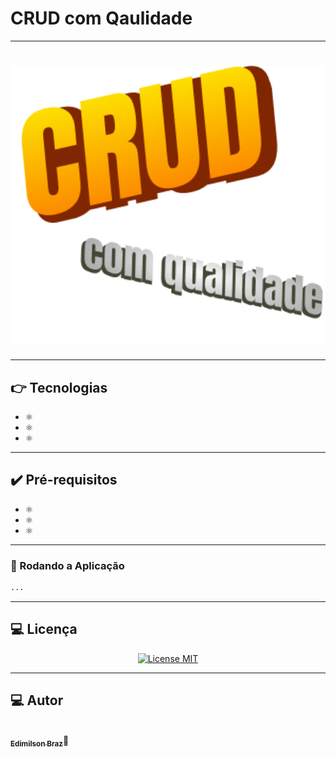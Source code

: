 # CRUD com Qaulidade
---

<h1 align="center">
  <img src="./public/image_crud.png" alt="image crud" title="Crud com Qualidade"  width="700px;"/>
</h1>

---
## :point_right: Tecnologias
-  ⚛️
-  ⚛️
-  ⚛️

---
## :heavy_check_mark: Pré-requisitos
-  ⚛️
-  ⚛️
-  ⚛️

---
### 🎲 Rodando a Aplicação
```bash
...
```

---
## :computer: Licença
<p align="center">
  <a href="https://opensource.org/licenses/MIT">
    <img src="https://img.shields.io/badge/License-MIT-blue.svg" alt="License MIT">
  </a>
</p>


---
## :computer: Autor
<a href="#">
 <img style="border-radius: 50%;" src="https://avatars.githubusercontent.com/u/65040481?s=460&u=89ccd5a011db9d8281701ee5ca4f09ac844234c3&v=4" width="100px;" alt=""/>
 <br />
 <sub><b>Edimilson Braz</b></sub></a>🚀